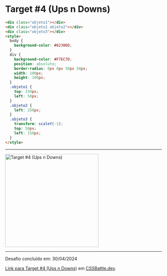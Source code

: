# Target #4 (Ups n Downs)

```HTML
<div class="objeto1"></div>
<div class="objeto1 objeto2"></div>
<div class="objeto3"></div>
<style>
  body {
    background-color: #62306D;
  }
  div {
    background-color: #F7EC7D;
    position: absolute;
    border-radius: 0px 0px 50px 50px;
    width: 100px;
    height: 100px;
  }
  .objeto1 {
    top: 150px;
    left: 50px;
  }
  .objeto2 {
    left: 250px;
  }
  .objeto3 {
    transform: scaleY(-1);
    top: 50px;
    left: 150px;
  }
</style>
```

---
<img src="https://cssbattle.dev/targets/4.png" title="Target #4 (Ups n Downs)" width="300px">

---

Desafio concluído em: 30/04/2024

[Link para Target #4 (Ups n Downs)](https://cssbattle.dev/play/4) em [CSSBattle.dev](https://cssbattle.dev/).